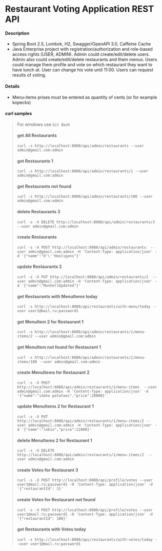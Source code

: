 Restaurant Voting Application REST API
===============================

#### Description

- Spring Boot 2.5, Lombok, H2, Swagger/OpenAPI 3.0, Caffeine Cache
- Java Enterprise project with registration/authorization and role-based access rights (USER, ADMIN). Admin could
  create/edit/delete users. Admin also could create/edit/delete restaurants and them menus. Users could manage them
  profile and vote on which restaurant they want to have lunch at. User can change his vote until 11:00. Users can
  request results of voting.

#### Details

- Menu-items prises must be entered as quantity of cents (or for example kopecks)


#### curl samples

> For windows use `Git Bash`
>
> #### get All Restaurants
> `curl -s http://localhost:8080/api/admin/restaurants --user admin@gmail.com:admin`
>
> #### get Restaurants 1
> `curl -s http://localhost:8080/api/admin/restaurants/1 --user admin@gmail.com:admin`
>
> #### get Restaurants not found
> `curl -s http://localhost:8080/api/admin/restaurants/100 --user admin@gmail.com:admin`
>
> #### delete Restaurants 3
> `curl -s -X DELETE http://localhost:8080/api/admin/restaurants/3 --user admin@gmail.com:admin`
>
> #### create Restaurants
> `curl -s -X POST http://localhost:8080/api/admin/restaurants  --user admin@gmail.com:admin -H 'Content-Type: application/json' -d '{"name":"O'\''Hooligans"}'`
>
> #### update Restaurants 2
> `curl -s -X PUT http://localhost:8080/api/admin/restaurants/2  --user admin@gmail.com:admin -H 'Content-Type: application/json' -d '{"name":"MunhellUpdated"}'`
>
> #### get Restaurants with MenuItems today
> `curl -s http://localhost:8080/api/restaurants/with-menu/today --user user1@mail.ru:password1`
>
> #### get MenuItem 2 for Restaurant 1
> `curl -s http://localhost:8080/api/admin/restaurants/1/menu-items/2 --user admin@gmail.com:admin`
>
>  #### get MenuItem not found for Restaurant 1
> `curl -s http://localhost:8080/api/admin/restaurants/1/menu-items/100 --user admin@gmail.com:admin`
>
> #### create MenuItems for Restaurant 2
> `curl -s -X POST http://localhost:8080/api/admin/restaurants/2/menu-items  --user admin@gmail.com:admin -H 'Content-Type: application/json' -d '{"name":"idaho potatoes","price":28000}'`
>
> #### update MenuItems 2 for Restaurant 1
> `curl -s -X PUT http://localhost:8080/api/admin/restaurants/1/menu-items/2 --user admin@gmail.com:admin -H 'Content-Type: application/json' -d '{"name":"lobio","price":21000}'`
>
> #### delete MenuItems 2 for Restaurant 1
> `curl -s -X DELETE http://localhost:8080/api/admin/restaurants/1/menu-items/2  --user admin@gmail.com:admin`
>
> #### create Votes for Restaurant 3
> `curl -s -X POST http://localhost:8080/api/profile/votes --user user1@mail.ru:password1 -H 'Content-Type: application/json' -d '{"restaurantId": 3}'`
>
>  #### create Votes for Restaurant not found
> `curl -s -X POST http://localhost:8080/api/profile/votes --user user1@mail.ru:password1 -H 'Content-Type: application/json' -d '{"restaurantId": 100}'`
>
> #### get Restaurants with Votes today
> `curl -s http://localhost:8080/api/restaurants/with-votes/today --user user1@mail.ru:password1`

